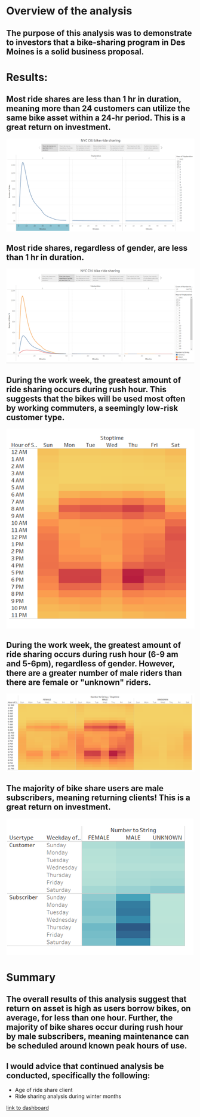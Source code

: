 # Overview of the analysis

## The purpose of this analysis was to demonstrate to investors that a bike-sharing program in Des Moines is a solid business proposal.

# Results: 

## Most ride shares are less than 1 hr in duration, meaning more than 24 customers can utilize the same bike asset within a 24-hr period.  This is a great return on investment. 
![Figure 1](https://github.com/AMHembrough/ridesharing/blob/main/Fig1.PNG)

## Most ride shares, regardless of gender, are less than 1 hr in duration.  
![Figure 2](https://github.com/AMHembrough/ridesharing/blob/main/Fig2.PNG)

## During the work week, the greatest amount of ride sharing occurs during rush hour.  This suggests that the bikes will be used most often by working commuters, a seemingly low-risk customer type. 
![Figure 3](https://github.com/AMHembrough/ridesharing/blob/main/Fig3.PNG)

## During the work week, the greatest amount of ride sharing occurs during rush hour (6-9 am and 5-6pm), regardless of gender.  However, there are a greater number of male riders than there are female or "unknown" riders.
![Figure 4](https://github.com/AMHembrough/ridesharing/blob/main/Fig4.PNG)

## The majority of bike share users are male subscribers, meaning returning clients!  This is a great return on investment.  
![Figure 5](https://github.com/AMHembrough/ridesharing/blob/main/Fig5.PNG)

# Summary

## The overall results of this analysis suggest that return on asset is high as users borrow bikes, on average, for less than one hour.  Further, the majority of bike shares occur during rush hour by male subscribers, meaning maintenance can be scheduled around known peak hours of use. 

## I would advice that continued analysis be conducted, specifically the following: 
-	Age of ride share client 
-	Ride sharing analysis during winter months 

[link to dashboard](https://public.tableau.com/views/Ridesharingchallenge/Story1?:language=en-US&publish=yes&:display_count=n&:origin=viz_share_link)